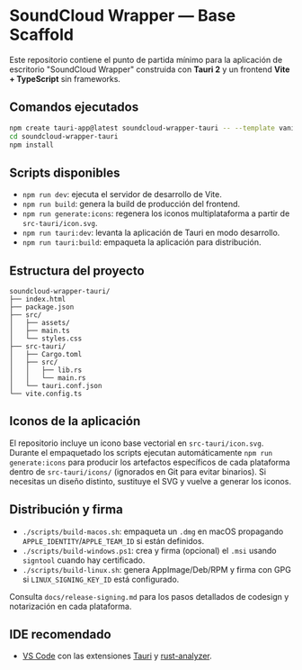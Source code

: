 # SoundCloud Wrapper — Base Scaffold

Este repositorio contiene el punto de partida mínimo para la aplicación de escritorio "SoundCloud Wrapper" construida con **Tauri 2** y un frontend **Vite + TypeScript** sin frameworks.

## Comandos ejecutados

```bash
npm create tauri-app@latest soundcloud-wrapper-tauri -- --template vanilla-ts
cd soundcloud-wrapper-tauri
npm install
```

## Scripts disponibles

- `npm run dev`: ejecuta el servidor de desarrollo de Vite.
- `npm run build`: genera la build de producción del frontend.
- `npm run generate:icons`: regenera los iconos multiplataforma a partir de `src-tauri/icon.svg`.
- `npm run tauri:dev`: levanta la aplicación de Tauri en modo desarrollo.
- `npm run tauri:build`: empaqueta la aplicación para distribución.

## Estructura del proyecto

```
soundcloud-wrapper-tauri/
├── index.html
├── package.json
├── src/
│   ├── assets/
│   ├── main.ts
│   └── styles.css
├── src-tauri/
│   ├── Cargo.toml
│   ├── src/
│   │   ├── lib.rs
│   │   └── main.rs
│   └── tauri.conf.json
└── vite.config.ts
```

## Iconos de la aplicación

El repositorio incluye un icono base vectorial en `src-tauri/icon.svg`. Durante el empaquetado los scripts ejecutan automáticamente `npm run generate:icons` para producir los artefactos específicos de cada plataforma dentro de `src-tauri/icons/` (ignorados en Git para evitar binarios). Si necesitas un diseño distinto, sustituye el SVG y vuelve a generar los iconos.

## Distribución y firma

- `./scripts/build-macos.sh`: empaqueta un `.dmg` en macOS propagando `APPLE_IDENTITY`/`APPLE_TEAM_ID` si están definidos.
- `./scripts/build-windows.ps1`: crea y firma (opcional) el `.msi` usando `signtool` cuando hay certificado.
- `./scripts/build-linux.sh`: genera AppImage/Deb/RPM y firma con GPG si `LINUX_SIGNING_KEY_ID` está configurado.

Consulta `docs/release-signing.md` para los pasos detallados de codesign y notarización en cada plataforma.

## IDE recomendado

- [VS Code](https://code.visualstudio.com/) con las extensiones [Tauri](https://marketplace.visualstudio.com/items?itemName=tauri-apps.tauri-vscode) y [rust-analyzer](https://marketplace.visualstudio.com/items?itemName=rust-lang.rust-analyzer).

